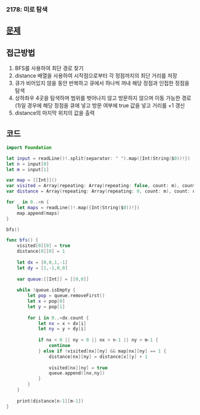 ### 2178: 미로 탐색
## [문제](https://www.acmicpc.net/problem/2178)   
## 접근방법

1. BFS를 사용하여 최단 경로 찾기
2. distance 배열을 사용하여 시작점으로부터 각 정점까지의 최단 거리를 저장
3. 큐가 비어있지 않을 동안 반복하고 큐에서 하나씩 꺼내 해당 정점과 인접한 정점을 탐색
4. 상하좌우 4곳을 탐색하며 범위를 벗어나지 않고 방문하지 않으며 이동 가능한 경로(1)일 경우에 해당 정점을 큐에 넣고 방문 여부에 true 값을 넣고 거리를 +1 갱신
5. distance의 마지막 위치의 값을 출력 


## 코드

```Swift
import Foundation

let input = readLine()!.split(separator: " ").map({Int(String($0))!})
let n = input[0]
let m = input[1]

var map = [[Int]]()
var visited = Array(repeating: Array(repeating: false, count: m), count: n)
var distance = Array(repeating: Array(repeating: 0, count: m), count: n)

for _ in 0..<n {
    let maps = readLine()!.map({Int(String($0))!})
    map.append(maps)
}

bfs()

func bfs() {
    visited[0][0] = true
    distance[0][0] = 1
    
    let dx = [0,0,1,-1]
    let dy = [1,-1,0,0]
    
    var queue:[[Int]] = [[0,0]]
    
    while !queue.isEmpty {
        let pop = queue.removeFirst()
        let x = pop[0]
        let y = pop[1]
        
        for i in 0..<dx.count {
            let nx = x + dx[i]
            let ny = y + dy[i]
            
            if nx < 0 || ny < 0 || nx > n-1 || ny > m-1 {
                continue
            } else if !visited[nx][ny] && map[nx][ny] == 1 {
                distance[nx][ny] = distance[x][y] + 1
                
                visited[nx][ny] = true
                queue.append([nx,ny])
            }
        }
    }
    
    print(distance[n-1][m-1])
}

```

